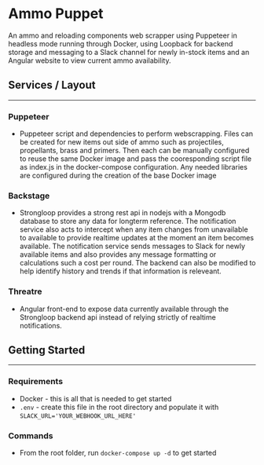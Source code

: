 # Ammo Puppet

An ammo and reloading components web scrapper using Puppeteer in headless mode running through Docker, using Loopback for backend storage and messaging to a Slack channel for newly in-stock items and an Angular website to view current ammo availability.

## Services / Layout
---

### Puppeteer

- Puppeteer script and dependencies to perform webscrapping.  Files can be created for new items out side of ammo such as projectiles, propellants, brass and primers.  Then each can be manually configured to reuse the same Docker image and pass the cooresponding script file as index.js in the docker-compose configuration.  Any needed libraries are configured during the creation of the base Docker image

### Backstage

- Strongloop provides a strong rest api in nodejs with a Mongodb database to store any data for longterm reference.  The notification service also acts to intercept when any item changes from unavailable to available to provide realtime updates at the moment an item becomes available.  The notification service sends messages to Slack for newly available items and also provides any message formatting or calculations such a cost per round.  The backend can also be modified to help identify history and trends if that information is releveant.

### Threatre

- Angular front-end to expose data currently available through the Strongloop backend api instead of relying strictly of realtime notifications.

## Getting Started
---

### Requirements
- Docker - this is all that is needed to get started
- `.env` - create this file in the root directory and populate it with `SLACK_URL='YOUR_WEBHOOK_URL_HERE'`

### Commands
- From the root folder, run `docker-compose up -d` to get started